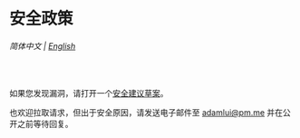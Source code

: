 # 安全政策

###### 简体中文 | [English](../SECURITY.md)

<br>

如果您发现漏洞，请打开一个[安全建议草案](https://github.com/adamlui/chatgpt-apps/security/advisories/new)。

也欢迎拉取请求，但出于安全原因，请发送电子邮件至 adamlui@pm.me 并在公开之前等待回复。
